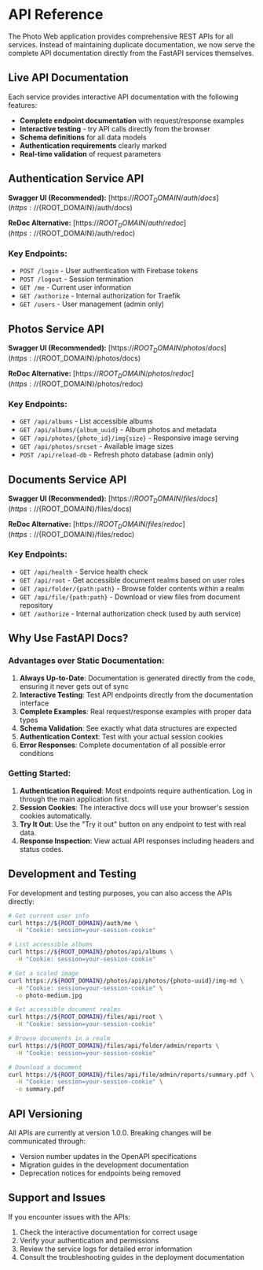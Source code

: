 # API Reference

The Photo Web application provides comprehensive REST APIs for all services. Instead of maintaining duplicate documentation, we now serve the complete API documentation directly from the FastAPI services themselves.

## Live API Documentation

Each service provides interactive API documentation with the following features:

- **Complete endpoint documentation** with request/response examples
- **Interactive testing** - try API calls directly from the browser
- **Schema definitions** for all data models
- **Authentication requirements** clearly marked
- **Real-time validation** of request parameters

## Authentication Service API

**Swagger UI (Recommended):** [https://${ROOT_DOMAIN}/auth/docs](https://${ROOT_DOMAIN}/auth/docs)

**ReDoc Alternative:** [https://${ROOT_DOMAIN}/auth/redoc](https://${ROOT_DOMAIN}/auth/redoc)

### Key Endpoints:
- `POST /login` - User authentication with Firebase tokens
- `POST /logout` - Session termination
- `GET /me` - Current user information
- `GET /authorize` - Internal authorization for Traefik
- `GET /users` - User management (admin only)

## Photos Service API

**Swagger UI (Recommended):** [https://${ROOT_DOMAIN}/photos/docs](https://${ROOT_DOMAIN}/photos/docs)

**ReDoc Alternative:** [https://${ROOT_DOMAIN}/photos/redoc](https://${ROOT_DOMAIN}/photos/redoc)

### Key Endpoints:
- `GET /api/albums` - List accessible albums
- `GET /api/albums/{album_uuid}` - Album photos and metadata
- `GET /api/photos/{photo_id}/img{size}` - Responsive image serving
- `GET /api/photos/srcset` - Available image sizes
- `POST /api/reload-db` - Refresh photo database (admin only)

## Documents Service API

**Swagger UI (Recommended):** [https://${ROOT_DOMAIN}/files/docs](https://${ROOT_DOMAIN}/files/docs)

**ReDoc Alternative:** [https://${ROOT_DOMAIN}/files/redoc](https://${ROOT_DOMAIN}/files/redoc)

### Key Endpoints:
- `GET /api/health` - Service health check
- `GET /api/root` - Get accessible document realms based on user roles
- `GET /api/folder/{path:path}` - Browse folder contents within a realm
- `GET /api/file/{path:path}` - Download or view files from document repository
- `GET /authorize` - Internal authorization check (used by auth service)

## Why Use FastAPI Docs?

### Advantages over Static Documentation:

1. **Always Up-to-Date**: Documentation is generated directly from the code, ensuring it never gets out of sync
2. **Interactive Testing**: Test API endpoints directly from the documentation interface
3. **Complete Examples**: Real request/response examples with proper data types
4. **Schema Validation**: See exactly what data structures are expected
5. **Authentication Context**: Test with your actual session cookies
6. **Error Responses**: Complete documentation of all possible error conditions

### Getting Started:

1. **Authentication Required**: Most endpoints require authentication. Log in through the main application first.
2. **Session Cookies**: The interactive docs will use your browser's session cookies automatically.
3. **Try It Out**: Use the "Try it out" button on any endpoint to test with real data.
4. **Response Inspection**: View actual API responses including headers and status codes.

## Development and Testing

For development and testing purposes, you can also access the APIs directly:

```bash
# Get current user info
curl https://${ROOT_DOMAIN}/auth/me \
  -H "Cookie: session=your-session-cookie"

# List accessible albums
curl https://${ROOT_DOMAIN}/photos/api/albums \
  -H "Cookie: session=your-session-cookie"

# Get a scaled image
curl https://${ROOT_DOMAIN}/photos/api/photos/{photo-uuid}/img-md \
  -H "Cookie: session=your-session-cookie" \
  -o photo-medium.jpg

# Get accessible document realms
curl https://${ROOT_DOMAIN}/files/api/root \
  -H "Cookie: session=your-session-cookie"

# Browse documents in a realm
curl https://${ROOT_DOMAIN}/files/api/folder/admin/reports \
  -H "Cookie: session=your-session-cookie"

# Download a document
curl https://${ROOT_DOMAIN}/files/api/file/admin/reports/summary.pdf \
  -H "Cookie: session=your-session-cookie" \
  -o summary.pdf
```

## API Versioning

All APIs are currently at version 1.0.0. Breaking changes will be communicated through:
- Version number updates in the OpenAPI specifications
- Migration guides in the development documentation
- Deprecation notices for endpoints being removed

## Support and Issues

If you encounter issues with the APIs:

1. Check the interactive documentation for correct usage
2. Verify your authentication and permissions
3. Review the service logs for detailed error information
4. Consult the troubleshooting guides in the deployment documentation